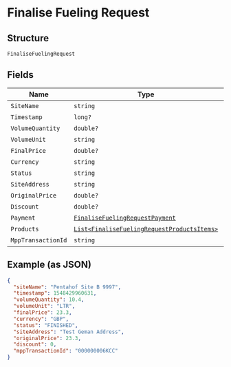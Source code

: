 
# Finalise Fueling Request

## Structure

`FinaliseFuelingRequest`

## Fields

| Name | Type | Tags | Description |
|  --- | --- | --- | --- |
| `SiteName` | `string` | Optional | - |
| `Timestamp` | `long?` | Optional | - |
| `VolumeQuantity` | `double?` | Optional | - |
| `VolumeUnit` | `string` | Optional | - |
| `FinalPrice` | `double?` | Optional | - |
| `Currency` | `string` | Optional | - |
| `Status` | `string` | Optional | - |
| `SiteAddress` | `string` | Optional | - |
| `OriginalPrice` | `double?` | Optional | - |
| `Discount` | `double?` | Optional | - |
| `Payment` | [`FinaliseFuelingRequestPayment`](../../doc/models/finalise-fueling-request-payment.md) | Optional | - |
| `Products` | [`List<FinaliseFuelingRequestProductsItems>`](../../doc/models/finalise-fueling-request-products-items.md) | Optional | - |
| `MppTransactionId` | `string` | Optional | - |

## Example (as JSON)

```json
{
  "siteName": "Pentahof Site B 9997",
  "timestamp": 1548429960631,
  "volumeQuantity": 10.4,
  "volumeUnit": "LTR",
  "finalPrice": 23.3,
  "currency": "GBP",
  "status": "FINISHED",
  "siteAddress": "Test Geman Address",
  "originalPrice": 23.3,
  "discount": 0,
  "mppTransactionId": "000000006KCC"
}
```


